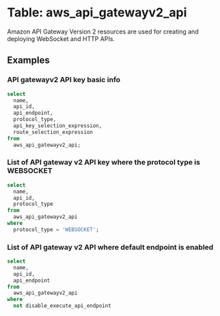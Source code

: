 # Table: aws_api_gatewayv2_api

Amazon API Gateway Version 2 resources are used for creating and deploying WebSocket and HTTP APIs.

## Examples

### API gatewayv2 API key basic info

```sql
select
  name,
  api_id,
  api_endpoint,
  protocol_type,
  api_key_selection_expression,
  route_selection_expression
from
  aws_api_gatewayv2_api;
```


### List of API gateway v2 API key where the protocol type is WEBSOCKET

```sql
select
  name,
  api_id,
  protocol_type
from
  aws_api_gatewayv2_api
where
  protocol_type = 'WEBSOCKET';
```

### List of API gateway v2 API where default endpoint is enabled

```sql
select
  name,
  api_id,
  api_endpoint
from
  aws_api_gatewayv2_api
where
  not disable_execute_api_endpoint
```
